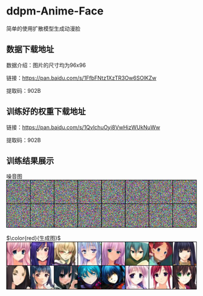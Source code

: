 # ddpm-Anime-Face
简单的使用扩散模型生成动漫脸

## 数据下载地址
数据介绍：图片的尺寸均为96x96

链接：https://pan.baidu.com/s/1FfbFNtz1XzTR3Ow6SOlKZw 

提取码：902B
## 训练好的权重下载地址
链接：https://pan.baidu.com/s/1QvlchuOyi8VwHizWUkNuWw 

提取码：902B

## 训练结果展示
噪音图
![展示图片](image-2/NoisyNoGuidenceImgs.png)

$\color{red}{生成图}$
![展示图片](image-2/SampledNoGuidenceImgs.png)



